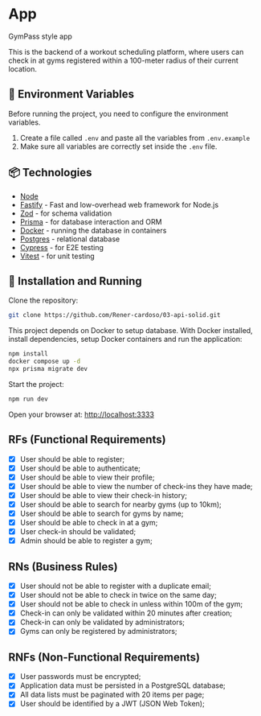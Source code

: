 # App

GymPass style app

This is the backend of a workout scheduling platform, where users can check in at gyms registered within a 100-meter radius of their current location.

## 🔑 Environment Variables

Before running the project, you need to configure the environment variables.

1. Create a file called `.env` and paste all the variables from `.env.example`
2. Make sure all variables are correctly set inside the `.env` file.

## 📦 Technologies

- [Node](https://nodejs.org/pt)
- [Fastify](https://fastify.dev/) - Fast and low-overhead web framework for Node.js
- [Zod](https://zod.dev/) - for schema validation
- [Prisma](https://www.prisma.io/) - for database interaction and ORM
- [Docker](https://www.docker.com/) - running the database in containers
- [Postgres](https://www.postgresql.org/) - relational database
- [Cypress](https://vitest.dev/) - for E2E testing
- [Vitest](https://vitest.dev/) - for unit testing

## 🚀 Installation and Running

Clone the repository:

```bash
git clone https://github.com/Rener-cardoso/03-api-solid.git
```

This project depends on Docker to setup database. With Docker installed, install dependencies, setup Docker containers and run the application:

```bash
npm install
docker compose up -d
npx prisma migrate dev
```

Start the project:

```bash
npm run dev
```

Open your browser at: [http://localhost:3333](http://localhost:3333)

## RFs (Functional Requirements)

- [x] User should be able to register;
- [x] User should be able to authenticate;
- [x] User should be able to view their profile;
- [x] User should be able to view the number of check-ins they have made;
- [x] User should be able to view their check-in history;
- [x] User should be able to search for nearby gyms (up to 10km);
- [x] User should be able to search for gyms by name;
- [x] User should be able to check in at a gym;
- [x] User check-in should be validated;
- [x] Admin should be able to register a gym;

## RNs (Business Rules)

- [x] User should not be able to register with a duplicate email;
- [x] User should not be able to check in twice on the same day;
- [x] User should not be able to check in unless within 100m of the gym;
- [x] Check-in can only be validated within 20 minutes after creation;
- [x] Check-in can only be validated by administrators;
- [x] Gyms can only be registered by administrators;

## RNFs (Non-Functional Requirements)

- [x] User passwords must be encrypted;
- [x] Application data must be persisted in a PostgreSQL database;
- [x] All data lists must be paginated with 20 items per page;
- [x] User should be identified by a JWT (JSON Web Token);
